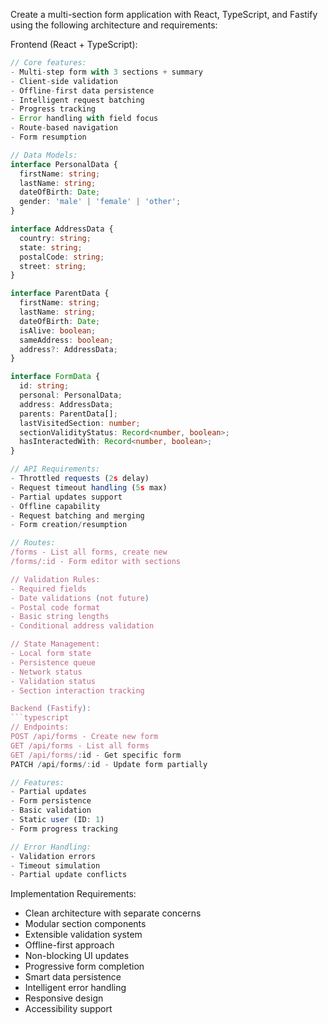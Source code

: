 Create a multi-section form application with React, TypeScript, and Fastify using the following architecture and requirements:

Frontend (React + TypeScript):

````typescript
// Core features:
- Multi-step form with 3 sections + summary
- Client-side validation
- Offline-first data persistence
- Intelligent request batching
- Progress tracking
- Error handling with field focus
- Route-based navigation
- Form resumption

// Data Models:
interface PersonalData {
  firstName: string;
  lastName: string;
  dateOfBirth: Date;
  gender: 'male' | 'female' | 'other';
}

interface AddressData {
  country: string;
  state: string;
  postalCode: string;
  street: string;
}

interface ParentData {
  firstName: string;
  lastName: string;
  dateOfBirth: Date;
  isAlive: boolean;
  sameAddress: boolean;
  address?: AddressData;
}

interface FormData {
  id: string;
  personal: PersonalData;
  address: AddressData;
  parents: ParentData[];
  lastVisitedSection: number;
  sectionValidityStatus: Record<number, boolean>;
  hasInteractedWith: Record<number, boolean>;
}

// API Requirements:
- Throttled requests (2s delay)
- Request timeout handling (5s max)
- Partial updates support
- Offline capability
- Request batching and merging
- Form creation/resumption

// Routes:
/forms - List all forms, create new
/forms/:id - Form editor with sections

// Validation Rules:
- Required fields
- Date validations (not future)
- Postal code format
- Basic string lengths
- Conditional address validation

// State Management:
- Local form state
- Persistence queue
- Network status
- Validation status
- Section interaction tracking

Backend (Fastify):
```typescript
// Endpoints:
POST /api/forms - Create new form
GET /api/forms - List all forms
GET /api/forms/:id - Get specific form
PATCH /api/forms/:id - Update form partially

// Features:
- Partial updates
- Form persistence
- Basic validation
- Static user (ID: 1)
- Form progress tracking

// Error Handling:
- Validation errors
- Timeout simulation
- Partial update conflicts
````

Implementation Requirements:

- Clean architecture with separate concerns
- Modular section components
- Extensible validation system
- Offline-first approach
- Non-blocking UI updates
- Progressive form completion
- Smart data persistence
- Intelligent error handling
- Responsive design
- Accessibility support
